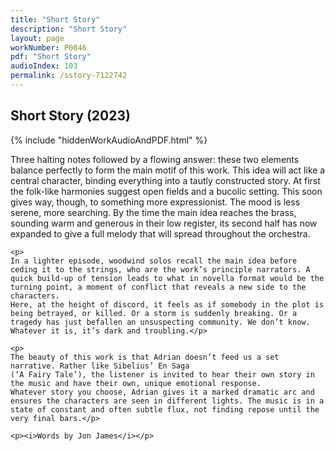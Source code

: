 ```yaml
---
title: "Short Story"
description: "Short Story"
layout: page
workNumber: P0046
pdf: "Short Story"
audioIndex: 103
permalink: /sstory-7122742
---
```

<h2>Short Story (2023)</h2>

{% include "hiddenWorkAudioAndPDF.html" %}

<div class="pdMainContent">
    <p>
    Three halting notes followed by a flowing answer: these two elements balance perfectly to form the main motif of this work.
    This idea will act like a central character, binding everything into a tautly constructed story. At first the folk-like harmonies suggest open fields and a bucolic setting. This soon gives way, though, to something more expressionist. The mood is less serene, more searching. By the time the main idea reaches the brass, sounding warm and generous in their low register, its second half has now expanded to give a full melody that will spread throughout the orchestra.</p>

    <p>
    In a lighter episode, woodwind solos recall the main idea before ceding it to the strings, who are the work’s principle narrators. A quick build-up of tension leads to what in novella format would be the turning point, a moment of conflict that reveals a new side to the characters.
    Here, at the height of discord, it feels as if somebody in the plot is being betrayed, or killed. Or a storm is suddenly breaking. Or a tragedy has just befallen an unsuspecting community. We don’t know. Whatever it is, it’s dark and troubling.</p>

    <p>
    The beauty of this work is that Adrian doesn’t feed us a set narrative. Rather like Sibelius’ En Saga
    (‘A Fairy Tale’), the listener is invited to hear their own story in the music and have their own, unique emotional response.
    Whatever story you choose, Adrian gives it a marked dramatic arc and ensures the characters are seen in different lights. The music is in a state of constant and often subtle flux, not finding repose until the very final bars.</p>

    <p><i>Words by Jon James</i></p>

</div>